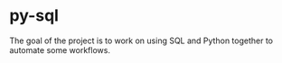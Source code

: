 # py-sql
The goal of the project is to work on using SQL and Python together to automate some workflows.
